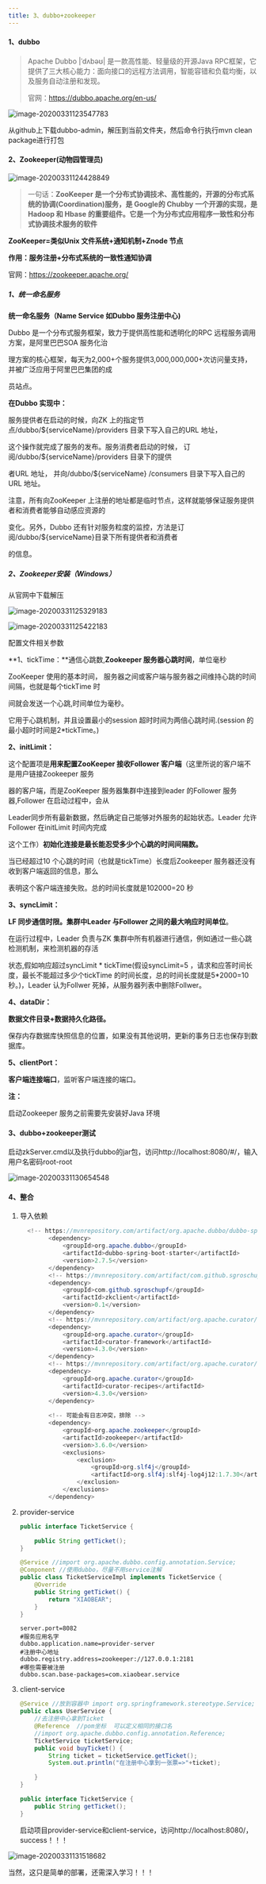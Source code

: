 ```yaml
---
title: 3、dubbo+zookeeper
---
```


#### 1、dubbo

>Apache Dubbo |ˈdʌbəʊ| 是一款高性能、轻量级的开源Java RPC框架，它提供了三大核心能力：面向接口的远程方法调用，智能容错和负载均衡，以及服务自动注册和发现。
>
>官网：https://dubbo.apache.org/en-us/

![image-20200331123547783](https://raw.githubusercontent.com/yhx1001/PicGo/img/image-20200331123547783.png)

从github上下载dubbo-admin，解压到当前文件夹，然后命令行执行mvn clean package进行打包

#### 2、Zookeeper(动物园管理员)

![image-20200331124428849](https://raw.githubusercontent.com/yhx1001/PicGo/img/image-20200331124428849.png)

>  一句话：**ZooKeeper 是一个分布式协调技术、高性能的，开源的分布式系统的协调(Coordination)服务，是 Google的 Chubby 一个开源的实现，是 Hadoop 和 Hbase 的重要组件。它是一个为分布式应用程序一致性和分布式协调技术服务的软件**

****ZooKeeper=类似Unix 文件系统+通知机制+Znode 节点****

**作用：服务注册+分布式系统的一致性通知协调**

官网：https://zookeeper.apache.org/

##### 1、统一命名服务

**统一命名服务（Name Service 如Dubbo 服务注册中心)**

Dubbo 是一个分布式服务框架，致力于提供高性能和透明化的RPC 远程服务调用方案，是阿里巴巴SOA 服务化治

理方案的核心框架，每天为2,000+个服务提供3,000,000,000+次访问量支持，并被广泛应用于阿里巴巴集团的成

员站点。

**在Dubbo 实现中：**

服务提供者在启动的时候，向ZK 上的指定节点/dubbo/${serviceName}/providers 目录下写入自己的URL 地址，

这个操作就完成了服务的发布。服务消费者启动的时候， 订阅/dubbo/${serviceName}/providers 目录下的提供

者URL 地址， 并向/dubbo/${serviceName} /consumers 目录下写入自己的URL 地址。

注意，所有向ZooKeeper 上注册的地址都是临时节点，这样就能够保证服务提供者和消费者能够自动感应资源的

变化。另外，Dubbo 还有针对服务粒度的监控，方法是订阅/dubbo/${serviceName}目录下所有提供者和消费者

的信息。

##### 2、Zookeeper安装（Windows）

从官网中下载解压

![image-20200331125329183](https://raw.githubusercontent.com/yhx1001/PicGo/img/image-20200331125329183.png)

![image-20200331125422183](https://raw.githubusercontent.com/yhx1001/PicGo/img/image-20200331125422183.png)

配置文件相关参数

**1、tickTime：**通信心跳数,**Zookeeper 服务器心跳时间**，单位毫秒

ZooKeeper 使用的基本时间， 服务器之间或客户端与服务器之间维持心跳的时间间隔，也就是每个tickTime 时

间就会发送一个心跳,时间单位为毫秒。

它用于心跳机制，并且设置最小的session 超时时间为两倍心跳时间.(session 的最小超时时间是2*tickTime。)

**2、initLimit：**

这个配置项是**用来配置ZooKeeper 接收Follower 客户端**（这里所说的客户端不是用户链接Zookeeper 服务

器的客户端，而是ZooKeeper 服务器集群中连接到leader 的Follower 服务器,Follower 在启动过程中，会从

Leader同步所有最新数据，然后确定自己能够对外服务的起始状态。Leader 允许Follower 在initLimit 时间内完成

这个工作）**初始化连接是最长能忍受多少个心跳的时间间隔数。**

当已经超过10 个心跳的时间（也就是tickTime）长度后Zookeeper 服务器还没有收到客户端返回的信息，那么

表明这个客户端连接失败。总的时间长度就是102000=20 秒

**3、syncLimit：**

**LF 同步通信时限。集群中Leader 与Follower 之间的最大响应时间单位**。

在运行过程中，Leader 负责与ZK 集群中所有机器进行通信，例如通过一些心跳检测机制，来检测机器的存活

状态,假如响应超过syncLimit * tickTime(假设syncLimit=5 ，请求和应答时间长度，最长不能超过多少个tickTime 的时间长度，总的时间长度就是5*2000=10 秒。)，Leader 认为Follwer 死掉，从服务器列表中删除Follwer。

**4、dataDir：**

**数据文件目录+数据持久化路径。**

保存内存数据库快照信息的位置，如果没有其他说明，更新的事务日志也保存到数据库。

**5、clientPort：**

**客户端连接端口**，监听客户端连接的端口。

**注：**

启动Zookeeper 服务之前需要先安装好Java 环境

#### 3、dubbo+zookeeper测试

启动zkServer.cmd以及执行dubbo的jar包，访问http://localhost:8080/#/，输入用户名密码root-root

![image-20200331130654548](https://raw.githubusercontent.com/yhx1001/PicGo/img/image-20200331130654548.png)

#### 4、整合

1. 导入依赖

   ```java
     <!-- https://mvnrepository.com/artifact/org.apache.dubbo/dubbo-spring-boot-starter -->
           <dependency>
               <groupId>org.apache.dubbo</groupId>
               <artifactId>dubbo-spring-boot-starter</artifactId>
               <version>2.7.5</version>
           </dependency>
           <!-- https://mvnrepository.com/artifact/com.github.sgroschupf/zkclient -->
           <dependency>
               <groupId>com.github.sgroschupf</groupId>
               <artifactId>zkclient</artifactId>
               <version>0.1</version>
           </dependency>
           <!-- https://mvnrepository.com/artifact/org.apache.curator/curator-framework -->
           <dependency>
               <groupId>org.apache.curator</groupId>
               <artifactId>curator-framework</artifactId>
               <version>4.3.0</version>
           </dependency>
           <!-- https://mvnrepository.com/artifact/org.apache.curator/curator-recipes -->
           <dependency>
               <groupId>org.apache.curator</groupId>
               <artifactId>curator-recipes</artifactId>
               <version>4.3.0</version>
           </dependency>
               
           <!-- 可能会有日志冲突，排除 -->
           <dependency>
               <groupId>org.apache.zookeeper</groupId>
               <artifactId>zookeeper</artifactId>
               <version>3.6.0</version>
               <exclusions>
                   <exclusion>
                       <groupId>org.slf4j</groupId>
                       <artifactId>org.slf4j:slf4j-log4j12:1.7.30</artifactId>
                   </exclusion>
               </exclusions>
           </dependency>
   ```

2. provider-service

   ```java
   public interface TicketService {
   
       public String getTicket();
   }
   ```

   ```java
   @Service //import org.apache.dubbo.config.annotation.Service;
   @Component //使用dubbo，尽量不用service注解
   public class TicketServiceImpl implements TicketService {
       @Override
       public String getTicket() {
           return "XIAOBEAR";
       }
   }
   ```

   ```properties
   server.port=8082
   #服务应用名字
   dubbo.application.name=provider-server
   #注册中心地址
   dubbo.registry.address=zookeeper://127.0.0.1:2181
   #哪些需要被注册
   dubbo.scan.base-packages=com.xiaobear.service
   ```

3. client-service

   ```java
   @Service //放到容器中 import org.springframework.stereotype.Service;
   public class UserService {
       //去注册中心拿到Ticket
       @Reference  //pom坐标  可以定义相同的接口名
       //import org.apache.dubbo.config.annotation.Reference;
       TicketService ticketService;
       public void buyTicket() {
           String ticket = ticketService.getTicket();
           System.out.println("在注册中心拿到一张票=>"+ticket);
   
       }
   }
   ```

   ```java
   public interface TicketService {
       public String getTicket();
   }
   ```

   启动项目provider-service和client-service，访问http://localhost:8080/，success！！！

![image-20200331131518682](https://raw.githubusercontent.com/yhx1001/PicGo/img/image-20200331131518682.png)

当然，这只是简单的部署，还需深入学习！！！
